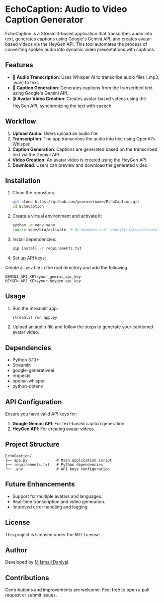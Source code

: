 # EchoCaption: Audio to Video Caption Generator

EchoCaption is a Streamlit-based application that transcribes audio into text, generates captions using Google's Gemini API, and creates avatar-based videos via the HeyGen API. This tool automates the process of converting spoken audio into dynamic video presentations with captions.

## Features
- 🎤 **Audio Transcription**: Uses Whisper AI to transcribe audio files (.mp3, .wav) to text.
- 📝 **Caption Generation**: Generates captions from the transcribed text using Google's Gemini API.
- 🎬 **Avatar Video Creation**: Creates avatar-based videos using the HeyGen API, synchronizing the text with speech.

## Workflow
1. **Upload Audio**: Users upload an audio file.
2. **Transcription**: The app transcribes the audio into text using OpenAI's Whisper.
3. **Caption Generation**: Captions are generated based on the transcribed text via the Gemini API.
4. **Video Creation**: An avatar video is created using the HeyGen API.
5. **Download**: Users can preview and download the generated video.

## Installation

1. Clone the repository:

   ```bash
   git clone https://github.com/yourusername/EchoCaption.git
   cd EchoCaption
   ```

2. Create a virtual environment and activate it:

   ```bash
   python -m venv venv
   source venv/bin/activate  # On Windows use `venv\Scripts\activate`
   ```

3. Install dependencies:

   ```bash
   pip install -r requirements.txt
   ```

4. Set up API keys:

Create a `.env` file in the root directory and add the following:

```
GEMINI_API_KEY=your_gemini_api_key
HEYGEN_API_KEY=your_heygen_api_key
```

## Usage

1. Run the Streamlit app:

   ```bash
   streamlit run app.py
   ```

2. Upload an audio file and follow the steps to generate your captioned avatar video.

## Dependencies

- Python 3.10+
- Streamlit
- google-generativeai
- requests
- openai-whisper
- python-dotenv

## API Configuration

Ensure you have valid API keys for:

1. **Google Gemini API**: For text-based caption generation.
2. **HeyGen API**: For creating avatar videos.

## Project Structure

```
EchoCaption/
├── app.py             # Main application script
├── requirements.txt   # Python dependencies
└── .env               # API keys configuration
```

## Future Enhancements

- Support for multiple avatars and languages.
- Real-time transcription and video generation.
- Improved error handling and logging.

## License

This project is licensed under the MIT License.

## Author

Developed by [M Ismail Daniyal](https://github.com/ismaildaniyal/).

## Contributions

Contributions and improvements are welcome. Feel free to open a pull request or submit issues.

